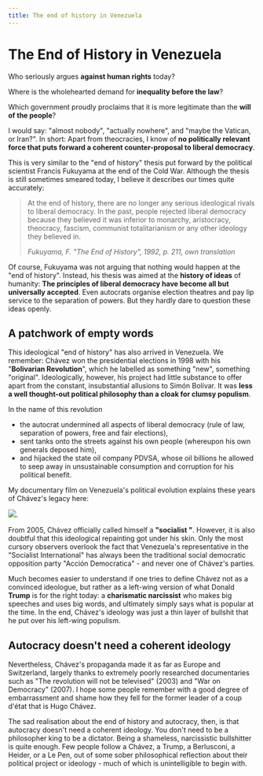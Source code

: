 ```yaml
---
title: The end of history in Venezuela
---
```

# The End of History in Venezuela

Who seriously argues **against human rights** today? 

Where is the wholehearted demand for **inequality before the law**? 

Which government proudly proclaims that it is more legitimate than the **will of the people**?

I would say: "almost nobody", "actually nowhere", and "maybe the Vatican, or Iran?". In short: Apart from theocracies, I know of **no politically relevant force that puts forward a coherent counter-proposal to liberal democracy**. 

This is very similar to the "end of history" thesis put forward by the political scientist Francis Fukuyama at the end of the Cold War. Although the thesis is still sometimes smeared today, I believe it describes our times quite accurately:

> At the end of history, there are no longer any serious ideological rivals to liberal democracy. In the past, people rejected liberal democracy because they believed it was inferior to monarchy, aristocracy, theocracy, fascism, communist totalitarianism or any other ideology they believed in.
> 
> *Fukuyama, F. "The End of History", 1992, p. 211, own translation*

Of course, Fukuyama was not arguing that nothing would happen at the "end of history". Instead, his thesis was aimed at the **history of ideas** of humanity: **The principles of liberal democracy have become all but universally accepted**. Even autocrats organise election theatres and pay lip service to the separation of powers. But they hardly dare to question these ideas openly.

## A patchwork of empty words

This ideological "end of history" has also arrived in Venezuela. We remember: Chávez won the presidential elections in 1998 with his "**Bolivarian Revolution**", which he labelled as something "new", something "original". Ideologically, however, his project had little substance to offer apart from the constant, insubstantial allusions to Simón Bolívar. It was **less a well thought-out political philosophy than a cloak for clumsy populism**. 

In the name of this revolution 
- the autocrat undermined all aspects of liberal democracy (rule of law, separation of powers, free and fair elections), 
- sent tanks onto the streets against his own people (whereupon his own generals deposed him),
- and hijacked the state oil company PDVSA, whose oil billions he allowed to seep away in unsustainable consumption and corruption for his political benefit.

My documentary film on Venezuela's political evolution explains these years of Chávez's legacy here:

![](https://www.youtube.com/watch?v=qmlwiY62TMw&list=PLxk0nIhtXWQhP3oCjJAc2w54r6LyaeJ2V&index=3). 

From 2005, Chávez officially called himself a **"socialist "**. However, it is also doubtful that this ideological repainting got under his skin. Only the most cursory observers overlook the fact that Venezuela's representative in the "Socialist International" has always been the traditional social democratic opposition party "Acción Democratica" - and never one of Chávez's parties.

Much becomes easier to understand if one tries to define Chávez not as a convinced ideologue, but rather as a left-wing version of what Donald **Trump** is for the right today: a **charismatic narcissist** who makes big speeches and uses big words, and ultimately simply says what is popular at the time. In the end, Chávez's ideology was just a thin layer of bullshit that he put over his left-wing populism. 

## Autocracy doesn't need a coherent ideology

Nevertheless, Chávez's propaganda made it as far as Europe and Switzerland, largely thanks to extremely poorly researched documentaries such as "The revolution will not be televised" (2003) and "War on Democracy" (2007). I hope some people remember with a good degree of embarrassment and shame how they fell for the former leader of a coup d'état that is Hugo Chávez.

The sad realisation about the end of history and autocracy, then, is that autocracy doesn't need a coherent ideology. You don't need to be a philosopher king to be a dictator. Being a shameless, narcissistic bullshitter is quite enough. Few people follow a Chávez, a Trump, a Berlusconi, a Heider, or a Le Pen, out of some sober philosophical reflection about their political project or ideology - much of which is unintelligible to begin with. 

